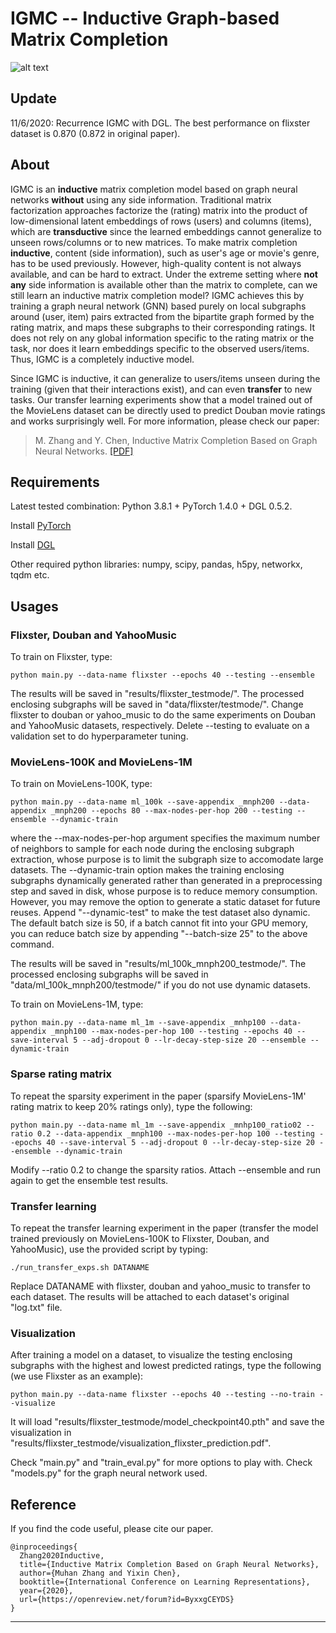 IGMC -- Inductive Graph-based Matrix Completion
===============================================================================

![alt text](https://github.com/muhanzhang/IGMC/raw/master/overall2.svg?sanitize=true "Illustration of IGMC")

Update
------
11/6/2020: Recurrence IGMC with DGL. The best performance on flixster dataset is 0.870 (0.872 in original paper). 

About
-----

IGMC is an __inductive__ matrix completion model based on graph neural networks __without__ using any side information. Traditional matrix factorization approaches factorize the (rating) matrix into the product of low-dimensional latent embeddings of rows (users) and columns (items), which are __transductive__ since the learned embeddings cannot generalize to unseen rows/columns or to new matrices. To make matrix completion __inductive__, content (side information), such as user's age or movie's genre, has to be used previously. However, high-quality content is not always available, and can be hard to extract. Under the extreme setting where __not any__ side information is available other than the matrix to complete, can we still learn an inductive matrix completion model? IGMC achieves this by training a graph neural network (GNN) based purely on local subgraphs around (user, item) pairs extracted from the bipartite graph formed by the rating matrix, and maps these subgraphs to their corresponding ratings. It does not rely on any global information specific to the rating matrix or the task, nor does it learn embeddings specific to the observed users/items. Thus, IGMC is a completely inductive model. 

Since IGMC is inductive, it can generalize to users/items unseen during the training (given that their interactions exist), and can even __transfer__ to new tasks. Our transfer learning experiments show that a model trained out of the MovieLens dataset can be directly used to predict Douban movie ratings and works surprisingly well. For more information, please check our paper:
> M. Zhang and Y. Chen, Inductive Matrix Completion Based on Graph Neural Networks. [\[PDF\]](https://openreview.net/pdf?id=ByxxgCEYDS)

Requirements
------------

Latest tested combination: Python 3.8.1 + PyTorch 1.4.0 + DGL 0.5.2.

Install [PyTorch](https://pytorch.org/)

Install [DGL](https://github.com/dmlc/dgl)

Other required python libraries: numpy, scipy, pandas, h5py, networkx, tqdm etc.

Usages
------

### Flixster, Douban and YahooMusic

To train on Flixster, type:

    python main.py --data-name flixster --epochs 40 --testing --ensemble

The results will be saved in "results/flixster\_testmode/". The processed enclosing subgraphs will be saved in "data/flixster/testmode/". Change flixster to douban or yahoo\_music to do the same experiments on Douban and YahooMusic datasets, respectively. Delete --testing to evaluate on a validation set to do hyperparameter tuning.

### MovieLens-100K and MovieLens-1M

To train on MovieLens-100K, type:

    python main.py --data-name ml_100k --save-appendix _mnph200 --data-appendix _mnph200 --epochs 80 --max-nodes-per-hop 200 --testing --ensemble --dynamic-train

where the --max-nodes-per-hop argument specifies the maximum number of neighbors to sample for each node during the enclosing subgraph extraction, whose purpose is to limit the subgraph size to accomodate large datasets. The --dynamic-train option makes the training enclosing subgraphs dynamically generated rather than generated in a preprocessing step and saved in disk, whose purpose is to reduce memory consumption. However, you may remove the option to generate a static dataset for future reuses. Append "--dynamic-test" to make the test dataset also dynamic. The default batch size is 50, if a batch cannot fit into your GPU memory, you can reduce batch size by appending "--batch-size 25" to the above command.

The results will be saved in "results/ml\_100k\_mnph200\_testmode/". The processed enclosing subgraphs will be saved in "data/ml\_100k\_mnph200/testmode/" if you do not use dynamic datasets. 

To train on MovieLens-1M, type:
    
    python main.py --data-name ml_1m --save-appendix _mnhp100 --data-appendix _mnph100 --max-nodes-per-hop 100 --testing --epochs 40 --save-interval 5 --adj-dropout 0 --lr-decay-step-size 20 --ensemble --dynamic-train

### Sparse rating matrix

To repeat the sparsity experiment in the paper (sparsify MovieLens-1M' rating matrix to keep 20% ratings only), type the following:

    python main.py --data-name ml_1m --save-appendix _mnhp100_ratio02 --ratio 0.2 --data-appendix _mnph100 --max-nodes-per-hop 100 --testing --epochs 40 --save-interval 5 --adj-dropout 0 --lr-decay-step-size 20 --ensemble --dynamic-train

Modify --ratio 0.2 to change the sparsity ratios. Attach --ensemble and run again to get the ensemble test results.

### Transfer learning

To repeat the transfer learning experiment in the paper (transfer the model trained previously on MovieLens-100K to Flixster, Douban, and YahooMusic), use the provided script by typing:

    ./run_transfer_exps.sh DATANAME

Replace DATANAME with flixster, douban and yahoo_music to transfer to each dataset. The results will be attached to each dataset's original "log.txt" file.

### Visualization

After training a model on a dataset, to visualize the testing enclosing subgraphs with the highest and lowest predicted ratings, type the following (we use Flixster as an example):

    python main.py --data-name flixster --epochs 40 --testing --no-train --visualize

It will load "results/flixster\_testmode/model\_checkpoint40.pth" and save the visualization in "results/flixster\_testmode/visualization_flixster_prediction.pdf".

Check "main.py" and "train\_eval.py" for more options to play with. Check "models.py" for the graph neural network used.

Reference
---------

If you find the code useful, please cite our paper.

    @inproceedings{
      Zhang2020Inductive,
      title={Inductive Matrix Completion Based on Graph Neural Networks},
      author={Muhan Zhang and Yixin Chen},
      booktitle={International Conference on Learning Representations},
      year={2020},
      url={https://openreview.net/forum?id=ByxxgCEYDS}
    }
_________

